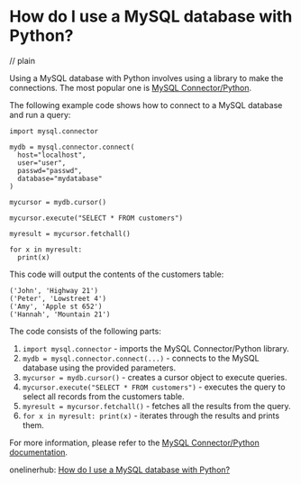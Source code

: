# How do I use a MySQL database with Python?
// plain

Using a MySQL database with Python involves using a library to make the connections. The most popular one is [MySQL Connector/Python](https://dev.mysql.com/doc/connector-python/en/).

The following example code shows how to connect to a MySQL database and run a query:

```
import mysql.connector

mydb = mysql.connector.connect(
  host="localhost",
  user="user",
  passwd="passwd",
  database="mydatabase"
)

mycursor = mydb.cursor()

mycursor.execute("SELECT * FROM customers")

myresult = mycursor.fetchall()

for x in myresult:
  print(x)
```

This code will output the contents of the customers table:

```
('John', 'Highway 21')
('Peter', 'Lowstreet 4')
('Amy', 'Apple st 652')
('Hannah', 'Mountain 21')
```

The code consists of the following parts:

1. `import mysql.connector` - imports the MySQL Connector/Python library.
2. `mydb = mysql.connector.connect(...)` - connects to the MySQL database using the provided parameters.
3. `mycursor = mydb.cursor()` - creates a cursor object to execute queries.
4. `mycursor.execute("SELECT * FROM customers")` - executes the query to select all records from the customers table.
5. `myresult = mycursor.fetchall()` - fetches all the results from the query.
6. `for x in myresult: print(x)` - iterates through the results and prints them.

For more information, please refer to the [MySQL Connector/Python documentation](https://dev.mysql.com/doc/connector-python/en/).

onelinerhub: [How do I use a MySQL database with Python?](https://onelinerhub.com/python-mysql/how-do-i-use-a-mysql-database-with-python)